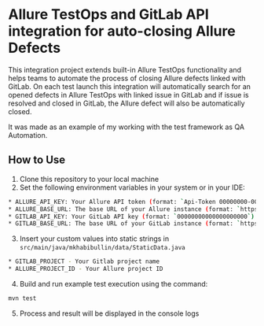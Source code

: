 # Allure TestOps and GitLab API integration for auto-closing Allure Defects

This integration project extends built-in Allure TestOps functionality and helps teams to automate the process of closing 
Allure defects linked with GitLab. On each test launch this integration will automatically search for an opened 
defects in Allure TestOps with linked issue in GitLab and if issue is resolved and closed in GitLab, the 
Allure defect will also be automatically closed.

It was made as an example of my working with the test framework as QA Automation. 

## How to Use

1. Clone this repository to your local machine
2. Set the following environment variables in your system or in your IDE:

```bash
* ALLURE_API_KEY: Your Allure API token (format: `Api-Token 00000000-0000-0000-0000-000000000000`)
* ALLURE_BASE_URL: The base URL of your Allure instance (format: `https://your.url/api/rs`)
* GITLAB_API_KEY: Your GitLab API key (format: `00000000000000000000`)
* GITLAB_BASE_URL: The base URL of your GitLab instance (format: `https://your.url`)
```
3. Insert your custom values into static strings in `src/main/java/mkhabibullin/data/StaticData.java`
```bash
* GITLAB_PROJECT - Your Gitlab project name
* ALLURE_PROJECT_ID - Your Allure project ID
```
4. Build and run example test execution using the command:
```bash
mvn test
```
5. Process and result will be displayed in the console logs


